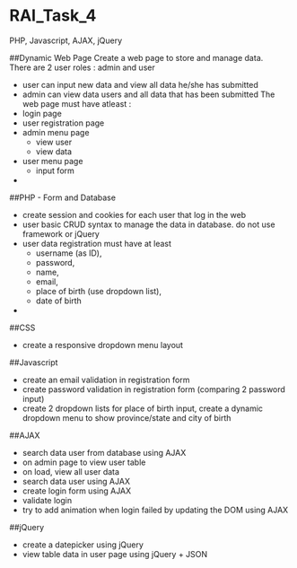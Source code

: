 # RAI_Task_4
PHP, Javascript, AJAX, jQuery

##Dynamic Web Page
Create a web page to store and manage data.<br>
There are 2 user roles : admin and user
* user can input new data and view all data he/she has submitted
* admin can view data users and all data that has been submitted
The web page must have atleast : 
* login page
* user registration page
* admin menu page
  * view user
  * view data
* user menu page
  * input form
* 

##PHP - Form and Database
* create session and cookies for each user that log in the web
* user basic CRUD syntax to manage the data in database. do not use framework or jQuery
* user data registration must have at least
  * username (as ID), 
  * password, 
  * name, 
  * email, 
  * place of birth (use dropdown list), 
  * date of birth
* 

##CSS
* create a responsive dropdown menu layout

##Javascript
* create an email validation in registration form
* create password validation in registration form (comparing 2 password input)
* create 2 dropdown lists for place of birth input, create a dynamic dropdown menu to show province/state and city of birth

##AJAX
* search data user from database using AJAX
 * on admin page to view user table
 * on load, view all user data
 * search data user using AJAX
* create login form using AJAX
 * validate login
 * try to add animation when login failed by updating the DOM using AJAX

##jQuery
* create a datepicker using jQuery
* view table data in user page using jQuery + JSON
